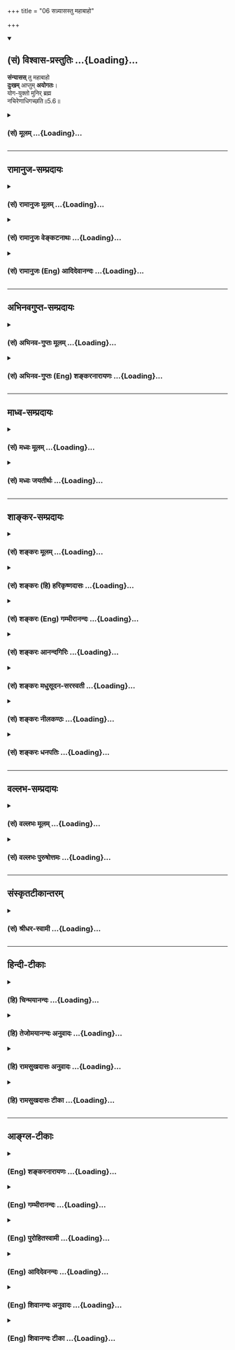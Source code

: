 +++
title = "06 सन्न्यासस्तु महाबाहो"

+++
<div class="js_include" newlevelforh1="2" title="(सं) विश्वास-प्रस्तुतिः" unfilled url="/mahAbhAratam/vyAsaH/shlokashaH/06-bhIShma-parva/03-bhagavad-gItA-parva/saMskRtam/vishvAsa-prastutiH/05_karma-saMnyAsa-yogaH/06_sannyAsastu_mahAb.md">
<details open><summary><h2>(सं) विश्वास-प्रस्तुतिः ...{Loading}...</h2></summary>

**संन्यासस्** तु महाबाहो  
**दुःखम्** आप्तुम् **अयोगतः**।  
योग-युक्तो मुनिर् ब्रह्म  
नचिरेणाधिगच्छति॥5.6॥
</details>
</div>
<div class="js_include collapsed" newlevelforh1="3" title="(सं) मूलम्" unfilled url="/mahAbhAratam/vyAsaH/shlokashaH/06-bhIShma-parva/03-bhagavad-gItA-parva/saMskRtam/mUlam/05_karma-saMnyAsa-yogaH/06_sannyAsastu_mahAb.md">
<details><summary><h3>(सं) मूलम् ...{Loading}...</h3></summary>

संन्यासस्तु महाबाहो दुःखमाप्तुमयोगतः।  
योगयुक्तो मुनिर्ब्रह्म नचिरेणाधिगच्छति।।5.6।।
</details>
</div>


_________________
## रामानुज-सम्प्रदायः
<div class="js_include collapsed" newlevelforh1="3" title="(सं) रामानुजः मूलम्" unfilled url="/mahAbhAratam/vyAsaH/shlokashaH/06-bhIShma-parva/03-bhagavad-gItA-parva/saMskRtam/rAmAnujaH/mUlam/05_karma-saMnyAsa-yogaH/06_sannyAsastu_mahAb.md">
<details><summary><h3>(सं) रामानुजः मूलम् ...{Loading}...</h3></summary>

।।5.6।।**संन्यासः** ज्ञानयोगः **तु अयोगतः** कर्मयोगाद् ऋते प्राप्तुम्
अशक्यः। **योगयुक्तः** कर्मयोगयुक्तः स्वयम् एव **मुनिः** आत्ममननशीलः
सुखेन कर्मयोगं साधयित्वा **न चिरेण** एव अल्पकालेन एव **ब्रह्म
अधिगच्छति** आत्मानं प्राप्नोति। ज्ञानयोगयुक्तः तु महता दुःखेन ज्ञानयोगं
साधयति दुःखसाध्यत्वाद् दुःखप्राप्यत्वाद् आत्मानं चिरेण प्राप्नोति
इत्यर्थः।

</details>
</div>
<div class="js_include collapsed" newlevelforh1="3" title="(सं) रामानुजः वेङ्कटनाथः" unfilled url="/mahAbhAratam/vyAsaH/shlokashaH/06-bhIShma-parva/03-bhagavad-gItA-parva/saMskRtam/rAmAnujaH/venkaTanAthaH/05_karma-saMnyAsa-yogaH/06_sannyAsastu_mahAb.md">
<details><summary><h3>(सं) रामानुजः वेङ्कटनाथः ...{Loading}...</h3></summary>

  
  
।।5.6।। ननुकर्मयोगो विशिष्यते 5।2 इति वचनं अत्र वैकल्पिकत्ववचनं च
कथमुपपद्यते अत्यन्ततुल्यत्वे हि विकल्प इति शङ्कायां सौकर्यशैघ्र्याभ्यां
वैशिष्ट्यम् फलस्यात्यन्ततुल्यतया च विकल्पः अधिकारिभेदप्रतिनियतत्वाच्च न
दुष्करविलम्बितोपायनैरर्थक्यमित्यभिप्रायेण वैषम्यमुच्यत इत्याह इयान्विशेष
इत्याहेति। तुशब्दोऽन्योन्यवैषम्यपरःअयोगतः इत्यनेन कर्मयोगमन्तरेण
ज्ञानयोगस्वरूपमेव न सिद्ध्यतीत्यभिप्रेतम् तदाह कर्मयोगादृत
इति। शक्यमञ्जलिभिः पातुं वाताः वा.रा.4।28।8 इत्यादिवद्दुःखशब्दस्यात्र
नपुंसकत्वम्। मुनिशब्दे प्रकृतापेक्षितप्रकृतिप्रत्ययार्थविवरणंमननशील इति।
तत्राकर्तृत्वानुसन्धानप्रकरणबलान्मननप्यात्मविषयत्वोक्तिःस्वयमेव
ज्ञानयोगमन्तरेणेत्यर्थः। दुःखमाप्तुमयोगतः
इत्येतद्व्यतिरेकानुसन्धानात्सुखेन कर्मयोगं साधयित्वेत्युक्तम्। नचिरेण इति
नञः क्रियान्वये चिरेणाप्यधिगमो न स्यादिति भ्रमः स्यात्
तद्व्युदासायनचिरेणेत्युक्तम्। नैकादिवत् नचिरेण इति समस्तप्रयोगः।
ब्रह्मशब्दोऽत्र परिशुद्धात्मस्वरूपलक्षणकर्मयोगाव्यवहितफलविषय इति
व्यञ्जनायआत्मानं प्राप्नोतीत्युक्तम्। प्राप्तिरिह साक्षात्कारः।
एवमव्यवहितात्मप्राप्तिसाधनत्वं वदता प्रकृतः सन्न्यासो ब्रह्मशब्देनोच्यत
इतिशङ्करोक्तं प्रत्युक्तम्। तद्व्यतिरेकेण पूर्वोक्तं पूरयति
ज्ञानयोगयुक्त इति। दुःखसाध्यत्वाद्विलम्बितफलो ज्ञानयोगः कर्मयोगस्तु
सुखसाध्यत्वादविलम्बितफल इति वैषम्यमनेन श्लोकेनोक्तं भवति।  
  

</details>
</div>
<div class="js_include collapsed" newlevelforh1="3" title="(सं) रामानुजः (Eng) आदिदेवानन्दः" unfilled url="/mahAbhAratam/vyAsaH/shlokashaH/06-bhIShma-parva/03-bhagavad-gItA-parva/saMskRtam/rAmAnujaH/english/AdidevAnandaH/05_karma-saMnyAsa-yogaH/06_sannyAsastu_mahAb.md">
<details><summary><h3>(सं) रामानुजः (Eng) आदिदेवानन्दः ...{Loading}...</h3></summary>

5.6 Renunciation, i.e., Jnana Yoga, cannot be attained without Yoga,
i.e., Karma Yoga. A person following Yoga, i.e., following Karma Yoga,
being himself a Muni, i.e., one engaged in the contemplation of self,
after practising Karma Yoga reaches with ease the Brahman i.e., attains
the self soon, i.e., in a short time. But one following Jnana Yoga by
itself, completes Jnana Yoga with great difficulty only. On account of
this great difficulty, he attains the self after a long period only.

</details>
</div>


_________________
## अभिनवगुप्त-सम्प्रदायः
<div class="js_include collapsed" newlevelforh1="3" title="(सं) अभिनव-गुप्तः मूलम्" unfilled url="/mahAbhAratam/vyAsaH/shlokashaH/06-bhIShma-parva/03-bhagavad-gItA-parva/saMskRtam/abhinava-guptaH/mUlam/05_karma-saMnyAsa-yogaH/06_sannyAsastu_mahAb.md">
<details><summary><h3>(सं) अभिनव-गुप्तः मूलम् ...{Loading}...</h3></summary>

।।5.6।। संन्यासस्त्विति। तु शब्दः अवधारणे भिन्नक्रमः। योगरहितस्य
संन्यासमाप्तुं दुःखमेव प्राङ्नीत्या कर्मणां दुःखसंन्यासत्वात् +++(S N
दुःसंन्यासत्वात्)+++। योगिभिस्तु सुलभमेवैतत् इत्युक्तं प्राक्।

</details>
</div>
<div class="js_include collapsed" newlevelforh1="3" title="(सं) अभिनव-गुप्तः (Eng) शङ्करनारायणः" unfilled url="/mahAbhAratam/vyAsaH/shlokashaH/06-bhIShma-parva/03-bhagavad-gItA-parva/saMskRtam/abhinava-guptaH/english/shankaranArAyaNaH/05_karma-saMnyAsa-yogaH/06_sannyAsastu_mahAb.md">
<details><summary><h3>(सं) अभिनव-गुप्तः (Eng) शङ्करनारायणः ...{Loading}...</h3></summary>

5.6 Samnyasastu etc. \[Here\] the word tu is used in the sense of
'affirmation' and it is to be construed in a different order. \[Hence
the meaning is\] : For a person without Yoga, it is certainly hard to
attain renunciation. Because, as it has been already shown logically, it
is difficult to renounce actions. But, it is certainly easy for men of
Yoga to attain this. That has been said earlier.

</details>
</div>


_________________
## माध्व-सम्प्रदायः
<div class="js_include collapsed" newlevelforh1="3" title="(सं) मध्वः मूलम्" unfilled url="/mahAbhAratam/vyAsaH/shlokashaH/06-bhIShma-parva/03-bhagavad-gItA-parva/saMskRtam/madhvaH/mUlam/05_karma-saMnyAsa-yogaH/06_sannyAsastu_mahAb.md">
<details><summary><h3>(सं) मध्वः मूलम् ...{Loading}...</h3></summary>

।।5.6।। इतश्च सन्न्यासाद्योगो वर इत्याह सन्न्यासस्त्विति। योगाभावे
मोक्षादिफलं न भवति अतः कामजयादिदुःखमेव तस्य मोक्षाद्येव हि फलम्।
अन्यत्तत्फलमल्पत्वादफलमेवेत्याशयः। तच्चोक्तम् विना मोक्षफलं यत्तु न
तत्फलमुदीर्यते इति पाद्मे। यत्तु महाफलयोग्यं तस्याल्पं फलमेव न भवति यथा
पद्मरागस्य तण्डुलमुष्टिः। महाफलश्च योगयुक्तश्चेत्सन्न्यास इत्याहयोगयुक्त
इति। मुनिः सन्न्यासी। तच्चोक्तम् स हि लोके मुनिर्नाम यः कामक्रोधवर्जितः
इति।

</details>
</div>
<div class="js_include collapsed" newlevelforh1="3" title="(सं) मध्वः जयतीर्थः" unfilled url="/mahAbhAratam/vyAsaH/shlokashaH/06-bhIShma-parva/03-bhagavad-gItA-parva/saMskRtam/madhvaH/jayatIrthaH/05_karma-saMnyAsa-yogaH/06_sannyAsastu_mahAb.md">
<details><summary><h3>(सं) मध्वः जयतीर्थः ...{Loading}...</h3></summary>

।।5.6।। सन्न्यासस्त्वित्यस्य सङ्गतिमाह **इतश्चे**ति। ननु प्राक्
सन्न्यासाद्योगस्य वरत्वे न कोऽपि हेतुरुक्तः तत्कथमेवमुच्यते मैवम्
सन्न्यासस्य योगावरत्वे बाधकं परिहृतम्। साधकमिदानीमुच्यते।
बाधकाभावसहितमेव साधकं वस्तुनो व्यवस्थापकम्। तस्मादितश्चेति युक्तम्।
पूर्वं सन्न्यासस्य निश्श्रेयसकरत्वमुक्तम् इदानीं कथं दुःखहेतुत्वमुच्यते
किं वाऽनेन साधकमुक्तं इत्यतो व्याचष्टे **योगे**ति। विष्ण्वर्पणबुद्ध्या
करणाभावसन्न्यासमात्रेणेति शेषः। आदिपदेन ज्ञानं गृह्यते। तस्य
केवलसन्न्यासिनः। योगाभावे सन्न्यासो निष्फल एवेत्येतन्न युज्यते
मोक्षाद्यभावेऽपि तात्कालिकापमानादिदुःखाभावादेर्भावादित्यत आह
**मोक्षादी**ति। अत्र पुराणसम्मतिमाह **तच्चे**ति। ननु मोक्षफलाभावेऽपि
धान्यादिनैव कृष्यादिकं सफलमित्युच्यते। तत्कथमेवमभिहितमित्यत उक्तं
विवृणोति **यत्त्वि**ति। महाफलं साधयितुं योग्यमित्यर्थः। मोक्षादिग्रहणं
प्रकृतापेक्षयैव कृतमिति भावः। ननु सन्न्यासात् योगस्य वरत्वमनेन साधितं
तत्किमुत्तराधन इत्यत आह **महाफलश्चे**ति। महत्फलं यस्मात्स तथोक्तः।
योगाङ्गत्वेन ततोऽवरत्वं सन्न्यासस्य सिसाधयिषितम्।
तच्चान्वयव्यतिरेकाभ्यां सिद्ध्यति। तत्र पूर्वार्धेन
व्यतिरेकमुक्त्वाऽनेनान्वयमाचष्टे इत्यर्थः। ननु योगोऽप्येवमेवेति चेत्
सत्यम् तथापि चरमभावित्वेन विशेषः। नन्वत्र सन्न्यासवाचकं न श्रूयते
तत्कथमेवमुच्यते इत्यत आह **मुनिरि**ति। मुनिशब्दस्य
कामवर्जनलक्षणसन्न्यासवचनत्वं कुतः इत्यत आह **तच्चे**ति।

</details>
</div>


_________________
## शाङ्कर-सम्प्रदायः
<div class="js_include collapsed" newlevelforh1="3" title="(सं) शङ्करः मूलम्" unfilled url="/mahAbhAratam/vyAsaH/shlokashaH/06-bhIShma-parva/03-bhagavad-gItA-parva/saMskRtam/shankaraH/mUlam/05_karma-saMnyAsa-yogaH/06_sannyAsastu_mahAb.md">
<details><summary><h3>(सं) शङ्करः मूलम् ...{Loading}...</h3></summary>

।।5.6।। **संन्यासस्तु** पारमार्थिकः हे महाबाहो **दुःखम् आप्तुं**
प्राप्तुम् **अयोगतः** योगेन विना। **योगयुक्तः** वैदिकेन कर्मयोगेन
ईश्वरसमर्पितरूपेण फलनिरपेक्षेण युक्तः **मुनिः** मननात् ईश्वरस्वरूपस्य
मुनिः **ब्रह्म** परमात्मज्ञाननिष्ठालक्षणत्वात् प्रकृतः संन्यासः ब्रह्म
उच्यते न्यास इति ब्रह्मा ब्रह्मा हि परः (ना0 उ₀ 2.78) इति श्रुतेः ब्रह्म
परमार्थसंन्यासं परमार्थज्ञाननिष्ठा**लक्षणं न चिरेण** क्षिप्रमेव
**अधिगच्छति** प्राप्नोति। अतः मया उक्तम् कर्मयोगो विशिष्यते इति।।  
  
यदा पुनः अयं सम्यग्ज्ञानप्राप्त्युपायत्वेन

</details>
</div>
<div class="js_include collapsed" newlevelforh1="3" title="(सं) शङ्करः (हि) हरिकृष्णदासः" unfilled url="/mahAbhAratam/vyAsaH/shlokashaH/06-bhIShma-parva/03-bhagavad-gItA-parva/saMskRtam/shankaraH/hindI/harikRShNadAsaH/05_karma-saMnyAsa-yogaH/06_sannyAsastu_mahAb.md">
<details><summary><h3>(सं) शङ्करः (हि) हरिकृष्णदासः ...{Loading}...</h3></summary>

।।5.6।। जो वैदिक ( निष्काम ) कर्मयोग है वह तो उसी ज्ञानयोगका साधन होनेके
कारण गौणरूपसे योग और संन्यास कहा जाने लगा है। वह उसीका साधन कैसे है सो
कहते हैं बिना कर्मयोगके पारमार्थिक संन्यास प्राप्त होना कठिन है दुष्कर
है। तथा फल न चाहकर ईश्वरसमर्पणके भावसे किये हुए वैदिक कर्मयोगसे युक्त
हुआ ईश्वरके स्वरूपका मनन करनेवाला मुनि ब्रह्मको अर्थात्
परमात्मज्ञाननिष्ठारूप पारमार्थिक संन्यासको शीघ्र ही प्राप्त कर लेता है
इसलिये मैंने कहा कि कर्मयोग श्रेष्ठ है। परमात्मज्ञानका सूचक होनेसे
प्रकरणमें वर्णित संन्यास ही ब्रह्म नामसे कहा गया है तथा संन्यास ही
ब्रह्म है और ब्रह्म ही पर है इस श्रुतिसे भी यही बात सिद्ध होती है।

</details>
</div>
<div class="js_include collapsed" newlevelforh1="3" title="(सं) शङ्करः (Eng) गम्भीरानन्दः" unfilled url="/mahAbhAratam/vyAsaH/shlokashaH/06-bhIShma-parva/03-bhagavad-gItA-parva/saMskRtam/shankaraH/english/gambhIrAnandaH/05_karma-saMnyAsa-yogaH/06_sannyAsastu_mahAb.md">
<details><summary><h3>(सं) शङ्करः (Eng) गम्भीरानन्दः ...{Loading}...</h3></summary>

5.6 Tu, but, O mighty-armed one; sannyasah, renunciation, in the real
sense; duhkham aptum, is hard to attain; ayogatah, without (Karma-)
yoga. Munih, the meditative man-the word muni being derived in the sense
of one who meditates on the real nature of God; yoga-yuktah, eipped with
yoga, with Vedic Karma-yoga in the form of dedication to God without
thought of results (for oneself); adhigacchati, attains; brahma,
Brahman; na cirena, without delay, very ickly. Therefore it was said by
Me, 'Karma-yoga excels'. \[Karma-yoga leads to enlightenment through the
stages of attenuation of attachment, withdrawal of the internal and
external organs from their objects, and their inclination towards the
indwelling Self. (Also see Commentary on 5.12).\] The monasticism under
discussion is called Brahman because it leads to knowledge of the
supreme Self, as stated in the Upanisad, 'Nyasa (monasticism) is
Brahman. Brahman is verily the supreme' (Ma. Na. 21.2) Brahman means
monasticism in the real sense, consisting in steadfastness to the
knowledge of the supreme Self.

</details>
</div>
<div class="js_include collapsed" newlevelforh1="3" title="(सं) शङ्करः आनन्दगिरिः" unfilled url="/mahAbhAratam/vyAsaH/shlokashaH/06-bhIShma-parva/03-bhagavad-gItA-parva/saMskRtam/shankaraH/AnandagiriH/05_karma-saMnyAsa-yogaH/06_sannyAsastu_mahAb.md">
<details><summary><h3>(सं) शङ्करः आनन्दगिरिः ...{Loading}...</h3></summary>

।।5.6।। यदि यथोक्तज्ञानपूर्वकसंन्यासद्वारा कर्मिणामपि श्रेयोवाप्तिरिष्टा
तर्हि संन्यासस्यैव श्रेयस्त्वं प्राप्तमिति चोदयति **एवं तर्हीति।**
संन्यासस्य श्रेष्ठत्वे कर्मयोगस्य प्रशस्यत्ववचनमनुचितमित्याह **कथं
तर्हीति।** पूर्वोक्तमेवाभिप्रायं स्मारयन्परिहरति **शृण्विति।**
कर्मयोगस्य विशिष्टत्ववचनं तत्रेति परामृष्टम्। तदेव कारणं कथयति
**त्वयेत्यादिना।** केवलं विज्ञानरहितमिति यावत्। तयोरन्यतरः कः
श्रेयानितीतिशब्दोऽध्याहर्तव्यः। त्वदीयं प्रश्नमनुसृत्य तदनुगुणं
प्रतिवचनं ज्ञानमनपेक्ष्य तद्रहितात्केवलादेव संन्यासाद्योगस्य
विशिष्टत्वमिति यथोक्तमित्याह **तदनुरूपमिति।** ज्ञानापेक्षः
संन्यासस्तर्हि कीदृगित्याशङ्क्याह **ज्ञानेति।** तर्हि कर्मयोगे कथं
योगशब्दः संन्यासशब्दो वा प्रयुज्यते तत्राह **यस्त्विति।**
तादर्थ्यात्परमार्थज्ञानशेषत्वादिति यावत्। तदेव तादर्थ्यं प्रश्नपूर्वकं
प्रसाधयति **कथमित्यादिना।** कर्मानुष्ठानाभावे
बुद्धिशुद्ध्यभावात्परमार्थसंन्यासस्य सम्यग्ज्ञानात्मनो न प्राप्तिरिति
व्यतिरेकमुपन्यस्यान्वयमुपन्यस्यति **योगेति।** पारमार्थिकः
सम्यग्ज्ञानात्मकः। सामग्र्यभावे कार्यप्राप्तिरयुक्तेति मत्वाह
**दुःखमिति।** योगयुक्तत्वं व्याचष्टे **वैदिकेनेति।** ईश्वरस्वरूपस्य
सविशेषस्येति शेषः। ब्रह्मेति व्याख्येयं पदमुपादाय व्याचष्टे **प्रकृत
इति।** तत्र ब्रह्मशब्दप्रयोगे हेतुमाह **परमात्मेति।** लक्षणशब्दो
गमकविषयः। संन्यासे ब्रह्मशब्दप्रयोगे तैत्तिरीयकश्रुतिं प्रमाणयति **न्यास
इति।** कथं संन्यासे हिरण्यगर्भवाची ब्रह्मशब्दः प्रयुज्यते द्वयोरपि
परत्वाविशेषादित्याह **ब्रह्म हीति।** ब्रह्मशब्दस्य संन्यासविषयत्वे फलितं
वाक्यार्थमाह **ब्रह्मेत्यादिना।** नद्याः स्रोतांसीव निम्नप्रवणानि
कर्मभिरतितरां परिपक्वकषायस्य करणानि सर्वतो व्यापृतानि
निरस्ताशेषकूटस्थप्रत्यगात्मान्वेषणप्रवणानि भवन्तीति। कर्मयोगस्य
परमार्थसंन्यासप्राप्त्युपायत्वे फलितमाह **अत इति।**

</details>
</div>
<div class="js_include collapsed" newlevelforh1="3" title="(सं) शङ्करः मधुसूदन-सरस्वती" unfilled url="/mahAbhAratam/vyAsaH/shlokashaH/06-bhIShma-parva/03-bhagavad-gItA-parva/saMskRtam/shankaraH/madhusUdana-sarasvatI/05_karma-saMnyAsa-yogaH/06_sannyAsastu_mahAb.md">
<details><summary><h3>(सं) शङ्करः मधुसूदन-सरस्वती ...{Loading}...</h3></summary>

।।5.6।। अशुद्धान्तःकरणेनापि संन्यास एव प्रथमं कुतो न क्रियते
ज्ञाननिष्ठाहेतुत्वेन तस्यावश्यकत्वादिति चेत्तत्राह अयोगतो
योगमन्तःकरणशोधकं शास्त्रीयं कर्मान्तरेण हठादेव यः कृतः संन्यासः स तु
दुःखमाप्तुमेव भवति। अशुद्धान्तःकरणत्वेन तत्फलस्य ज्ञाननिष्ठाया असंभवात्
शोधके च कर्मण्यनधिकारात्कर्मब्रह्मोभयभ्रष्टत्वेन परमसंकटापत्तेः।
कर्मयोगयुक्तस्तु शुद्धान्तःकरणत्वान्मुनिर्मननशीलः संन्यासी भूत्वा ब्रह्म
सत्यज्ञानादिलक्षणमात्मानं नचिरेण शीघ्रमेवाधिगच्छति साक्षात्करोति
प्रतिबन्धकाभावात्। एतच्चोक्तं प्रागेवन कर्मणामनारम्भान्नैष्कर्म्यं
पुरुषोऽश्नुते। नच संन्यसनादेव सिद्धिं समधिगच्छति इति। अत
एकफलत्वेऽपिकर्मसंन्यासात्कर्मयोगो विशिष्यते इति यत्प्रागुक्तं
तदुपपन्नम्।

</details>
</div>
<div class="js_include collapsed" newlevelforh1="3" title="(सं) शङ्करः नीलकण्ठः" unfilled url="/mahAbhAratam/vyAsaH/shlokashaH/06-bhIShma-parva/03-bhagavad-gItA-parva/saMskRtam/shankaraH/nIlakaNThaH/05_karma-saMnyAsa-yogaH/06_sannyAsastu_mahAb.md">
<details><summary><h3>(सं) शङ्करः नीलकण्ठः ...{Loading}...</h3></summary>

।।5.6।। नन्वेवं निर्विकल्पस्थानप्राप्तये द्वौ भागावुक्तौ स्यातां
तच्चनान्यः पन्था विद्यतेऽयनाय इति श्रुतिविरुद्धमित्याशङ्क्याह
**संन्यासस्त्विति।** संन्यासो नैष्कर्म्यम्। अयोगतो योगिंविना अवाप्तुं
दुःखं हे महाबाहो। अयमर्थः निर्विकल्पकसमाधिरपि
तत्त्वमसीत्येतद्वाक्यार्थप्रतिपत्त्युपायभूत एव न स्वतः पुरुषार्थ इति
द्वितीयमार्गस्याभावान्नोदाहृतश्रुतिविरोधः। शान्तो दान्त उपरतस्तितिक्षुः
समाहितो भूत्वात्मन्येवात्मानं पश्यति इति श्रुत्यैव
शमादिवत्समाधेरप्यात्मदर्शनार्थत्वस्य दर्शितत्वात्। तथा च समाहितपदं
वार्तिककारैर्व्याख्यातम्। स्वातन्त्र्यं येषु कर्तुः स्यात्करणाकरणंप्रति।
तान्येव तु निषिद्धानि कर्माणीह शमादिभिः। शमादिश्रुत्याअस्वातन्त्र्यं तु
येषु स्यात्करणाकरणंप्रति। समाहितोक्याथेदानीं तन्निरोधो विधीयते।
अस्वातन्त्र्यं गुरूपदेशापेक्षत्वम्। येषु
मानमेयव्यवहारनिरोधेषु। पिण्डीकृत्येन्द्रियग्रामं बुद्धावारोप्य निश्चलम्।
विषयांस्तत्स्मृतीस्त्यक्त्वा तिष्ठेच्चिदनुरोधतः। एषोऽभ्युपायः सर्वत्र
वेदान्तेषु प्रतिष्ठितः। तत्त्वमस्यादिवाक्यार्थज्ञानोत्पत्त्यर्थमादरात्।
इति। एवं व्यतिरेकमुक्त्वान्वयमाह **योगयुक्त इति।** मुनिः संन्यासी नचिरेण
शीघ्रमेव ब्रह्माधिगच्छति वाक्यश्रवणमात्रेण नतु केवलसंन्यासी। यथोक्तंन च
संन्यसनादेव सिद्धिं समधिगच्छति। इति।

</details>
</div>
<div class="js_include collapsed" newlevelforh1="3" title="(सं) शङ्करः धनपतिः" unfilled url="/mahAbhAratam/vyAsaH/shlokashaH/06-bhIShma-parva/03-bhagavad-gItA-parva/saMskRtam/shankaraH/dhanapatiH/05_karma-saMnyAsa-yogaH/06_sannyAsastu_mahAb.md">
<details><summary><h3>(सं) शङ्करः धनपतिः ...{Loading}...</h3></summary>

।।5.6।। एवं तर्हि कर्मयोगात्संन्यास एव विशिष्यते कथमुक्तं तयोस्तु
कर्मसन्यासात्कर्मयोगो विशिष्यते इत्याशङ्क्य
ज्ञाननिष्ठारहितादशुद्धचित्तेन
कृतात्केवलात्संन्यासात्कर्मत्यागाच्छुद्धिकरस्य सन्यासद्वारा
ज्ञानप्राप्त्या मोक्षसंपादकस्य कर्मयोगस्य श्रैष्ठ्यं मया प्रतिपादितं नतु
ज्ञाननिष्ठासहितात्साङ्ख्यशब्दोदिताद्विशुद्धान्तःकरणेन कृतात्। तस्मात्तं
प्रति साधनत्वात्कर्मयोगस्येत्याशयेनाह **संन्यास इति।** संन्यासस्तु
ज्ञाननिष्ठासहितस्तु परमार्थसंन्यासः। अयोगतः योगेन विनाप्तुं प्राप्तुं
दुःखं दुर्घटमित्यर्थः। योगेन वैदिकेन कर्मयोगेनेश्वरसमर्पितरुपेण
निष्कामेन युक्तः मुनिः सगुणेश्वरस्वरुपमननशीलः ब्रह्म परमार्थसंन्यास
परमात्मज्ञाननिष्ठालक्षणं नचिरेण क्षिप्रमेवाधिगच्छति प्राप्नोति।
परमार्थज्ञानलक्षणत्वात्प्रकृतः संन्यासो ब्रह्मोच्यतेन्यास इति ब्रह्म।
ब्रह्म हि परः इति श्रुतेः। अशुद्धचित्तेनापि संन्यास एव प्रथमं कुतो न
क्रियते ज्ञाननिष्ठाहेतुत्वेन तस्यावश्यकत्वादितिचेत्तत्राह
संन्यासस्त्विति। योगमन्तरेण हठादेव यः कृतः संन्यासः स तु दुःखमाप्तुमेव
भवति। अशुद्धान्तःकरणत्वेन तत्फलस्य ज्ञाननिष्ठाया असंभवात्। शोधके च
कर्मण्यनधिकारात् कर्मब्रह्मोभयभ्रष्टत्वेन परमसंकटापत्तेः। यद्वाऽयोगत इति
सप्तम्यर्थे तसिः। अयोगे तु संन्यासो दुःखमाप्तुमिति अयोगे योगाभावे
प्रसिद्धसंन्यासाद्विलक्षणःप्रमादिनो बहिश्चित्ताः पिशुनाः कलहोत्सुकाः।
संन्याससिनोऽपि दृश्यन्ते दैवसंदूषिताशयाः।। इतिवार्तिककारोक्तः संन्यासः।
दुखं नरकात्मकमाप्तुं भवतीति शेषः। नरकफलको
नत्वनर्थनिवृत्त्यविनाभूतनिरतिशयानन्दरुपतापादक इति भावः। ननु
तर्ह्यवश्याप्रेक्षिताद्योगादेवास्तु फलं नेत्याह। योगयुक्तः
सत्त्वशुद्य्धा मुनिर्मननशीलः संन्यासी भूत्वा ब्रह्म सत्यज्ञानादिलक्षणं
नचिरेणं शीघ्रमेवाधिगच्छति प्रतिबन्धकाभावात्। साक्षात्करोतीति तु
सुगमत्वाद्भाष्यकारैरुपेक्षितम्। माहबाहो इति संबोधयन् महाबाहुसाध्ये
युद्धरुपे कर्मण्येव तवाधिकारो न संन्यासे इति सूचयति।

</details>
</div>


_________________
## वल्लभ-सम्प्रदायः
<div class="js_include collapsed" newlevelforh1="3" title="(सं) वल्लभः मूलम्" unfilled url="/mahAbhAratam/vyAsaH/shlokashaH/06-bhIShma-parva/03-bhagavad-gItA-parva/saMskRtam/vallabhaH/mUlam/05_karma-saMnyAsa-yogaH/06_sannyAsastu_mahAb.md">
<details><summary><h3>(सं) वल्लभः मूलम् ...{Loading}...</h3></summary>

।।5.6।। किञ्च साङ्ख्यऽभिप्रेतं कर्म सन्न्यासं विनाऽपि योगेनेह हि
सिद्धिर्भवति न तु योगं विना सन्न्यासिनो भवतीत्याशयेनाह सन्न्यासस्त्विति।
हे महाबाहो कर्मसन्न्यासस्तु योगव्यतिरेकेणाप्तुं दुःखरूपः। समत्वं हि योगः
तन्निष्ठया करणव्यतिरेकेण कस्य सन्न्यासः नह्यकृतस्य त्यागो युज्यते
सिद्धत्वात्। साङ्खयीयो मुनिरपि योगयुक्तोऽचिरेण ब्रह्माधिगच्छति नान्यथेति
मम मतम्।

</details>
</div>
<div class="js_include collapsed" newlevelforh1="3" title="(सं) वल्लभः पुरुषोत्तमः" unfilled url="/mahAbhAratam/vyAsaH/shlokashaH/06-bhIShma-parva/03-bhagavad-gItA-parva/saMskRtam/vallabhaH/puruShottamaH/05_karma-saMnyAsa-yogaH/06_sannyAsastu_mahAb.md">
<details><summary><h3>(सं) वल्लभः पुरुषोत्तमः ...{Loading}...</h3></summary>

  
  
।।5.6।। ननूभयोरेकफलत्वे उभयरूपता किं इत्याशङ्कायामाह सन्न्यासस्त्विति। हे
महाबाहो सन्न्यासस्तु अयोगतः योगं विना आप्तुं प्राप्तुं दुःखं
दुःखरूपमित्यर्थः। अत्रायं भावः सन्न्यासस्य साङ्ख्यात्मकस्य
विग्रयोगरूपत्वात् योगस्य संयोगात्मकत्वात् विप्रयोगस्य
संयोगपूर्वत्वाद्योगं विना न तत्सिद्धिः स्यादत उभयरूपत्वेन कथनमित्यर्थः।
किञ्च भगवतो रसरूपत्वाद्रसस्य च द्विरूपत्वादेकरूपत्वेनाकथनेऽपूर्ण एव स
स्यादित्यर्थः। यतः संयोगं विना न द्वितीयसिद्धिरतो योगयुक्तः संयोगयुक्तो
भूत्वा मुनिः विप्रयोगे मौनैकशरणो भूत्वा अचिरेण शीघ्रमेव ब्रह्म
सर्वलीलाव्यापकमधिगच्छति प्राप्नोतीत्यर्थः।  
  

</details>
</div>


_________________
## संस्कृतटीकान्तरम्
<div class="js_include collapsed" newlevelforh1="3" title="(सं) श्रीधर-स्वामी" unfilled url="/mahAbhAratam/vyAsaH/shlokashaH/06-bhIShma-parva/03-bhagavad-gItA-parva/saMskRtam/shrIdhara-svAmI/05_karma-saMnyAsa-yogaH/06_sannyAsastu_mahAb.md">
<details><summary><h3>(सं) श्रीधर-स्वामी ...{Loading}...</h3></summary>

।।5.6।। यदि कर्मयोगिनोऽप्यन्ततः संन्यासेनैव ज्ञाननिष्ठास्तर्ह्यादित एव
संन्यासः कर्तुं युक्त इति मन्वानं प्रत्याह **संन्यास इति।** अयोगतः
कर्मयोगं विना संन्यासः प्राप्तुं दुःखहेतुः। अशक्य इत्यर्थः।
चित्तशुद्ध्यभावेन ज्ञाननिष्ठाया असंभवात्। योगयुक्तस्तु शुद्धचित्ततया
मुनिः संन्यासी भूत्वाऽचिरेणैव ब्रह्माधिगच्छत्यपरोक्षं जानाति।
अतश्चित्तशुद्धेः प्राक्कर्मयोग एव संन्यासाद्विशिष्यत इति पूर्वोक्तं
सिद्धम्। तदुक्तं वार्तिककृद्भिः प्रमादिनो बहिश्चित्ताः पिशुनाः
कलहोत्सुकाः। संन्यासिनोऽपि दृश्यन्ते दैवसंदूषिताशयाः इति।

</details>
</div>


_________________
## हिन्दी-टीकाः
<div class="js_include collapsed" newlevelforh1="3" title="(हि) चिन्मयानन्दः" unfilled url="/mahAbhAratam/vyAsaH/shlokashaH/06-bhIShma-parva/03-bhagavad-gItA-parva/hindI/chinmayAnandaH/05_karma-saMnyAsa-yogaH/06_sannyAsastu_mahAb.md">
<details><summary><h3>(हि) चिन्मयानन्दः ...{Loading}...</h3></summary>

।।5.6।। आत्मज्ञान की साधना में कर्म के स्थान के विषय में प्राचीन ऋषिगण
जिस निष्कर्ष पर पहुँचे थे भगवान् यहाँ उसका ही दृढ़ता से विशेष बल देकर
प्रतिपादन कर रहे हैं। कर्मपालन के बिना वास्तविक कर्मसंन्यास असंभव है।
किसी वस्तु को प्राप्त किये बिना उसका त्याग कैसे संभव होगा इच्छाओं के
अतृप्त रहने से और महत्त्वाकांक्षाओं के धूलि में मिल जाने के कारण जो
पुरुष सांसारिक जीवन का त्याग करता है उसका संन्यास वास्तविक नहीं कहा जा
सकता। किसी धातु विशेष के बने पात्र पर मैल जम जाने पर उसे स्वच्छ एवं
चमकीला बनाने के लिए एक विशेष रासायनिक घोल का प्रयोग किया जाता है। जंग
(आक्साइड) की जो एक पर्त उस पात्र पर जमी होती है वह उस घोल में मिल जाती
है। कुछ समय पश्चात् जब कपड़े से उसे स्वच्छ किया जाता है तब उस घोल के
साथसाथ मैली पर्त भी दूर हो जाती है और फिर वहाँ स्वच्छ चमकीला और आकर्षक
पात्र दिखाई देता है। मन के शुद्धिकरण की प्रक्रिया भी इसी प्रकार की
है। कर्मयोग के पालन से जन्मजन्मान्तरों में अर्जित वासनाओं का कल्मष दूर हो
जाता है और तब शुद्ध हुए मन द्वारा निदिध्यासन के अभ्यास से अकर्म आत्मा का
अनुभव होता है और यही वास्तविक कर्मसंन्यास है। ध्यान के लिए आवश्यक इस
पूर्व तैयारी के बिना यदि हम कर्मों का संन्यास करें तो शारीरिक दृष्टि से
तो हम क्रियाहीन हो जायेंगे लेकिन मन की क्रियाशीलता बनी रहेगी। आंतरिक
शुद्धि के लिए मन की बहिर्मुखता अनुकूल नहीं है। वास्तव में देखा जाय तो यह
बहिर्मुखता ही वह कल्मष है जो हमारे दैवी सौंदर्य एवं सार्मथ्य को आच्छादित
किये रहता है। प्राचीन काल के हिन्दू मनीषियों की आध्यात्मिक उन्नति के
क्षेत्र में यह सबसे बड़ी खोज है। जहाँ भगवान् ने यह कहा कि कर्मयोग की
भावना से कर्म किये बिना ध्यान की योग्यता अर्थात् चित्तशुद्धि नहीं
प्राप्त होती वहीं वे यह आश्वासन भी देते हैं कि साधकगण उचित प्रयत्नों के
द्वारा ध्यान के अनुकूल इस मनस्थिति को प्राप्त कर सकते हैं। योगयुक्त जो
पुरुष सदा निरहंकार और निस्वार्थ भाव से कर्म करने में रत होता हैं उसे मन
की समता तथा एकाग्रता प्राप्त होती है। साधक को ध्यानाभ्यास की योग्यता
प्राप्त होने पर कर्म का प्रयोजन सिद्ध हो जाता है। ऐसे योग्यता सम्पन्न
मुनि को आत्मानुभूति शीघ्र ही होती है। परमात्मा का अनुभव कब होगा इस विषय
में कोई कालमर्यादा निश्चित नहीं की जा सकती। अचिरेण शब्द के प्रयोग से यही
बात दर्शायी गई है। उपर्युक्त विवेचन से कर्मसंन्यास की अपेक्षा कर्म के
आचरण को श्रेष्ठ कहने का कारण स्पष्ट हो जाता है। जब साधक पुरुष सम्यक्
दर्शन के साधनभूत योग का आश्रय लेता है तब

</details>
</div>
<div class="js_include collapsed" newlevelforh1="3" title="(हि) तेजोमयानन्दः अनुवादः" unfilled url="/mahAbhAratam/vyAsaH/shlokashaH/06-bhIShma-parva/03-bhagavad-gItA-parva/hindI/tejomayAnandaH/anuvAdaH/05_karma-saMnyAsa-yogaH/06_sannyAsastu_mahAb.md">
<details><summary><h3>(हि) तेजोमयानन्दः अनुवादः ...{Loading}...</h3></summary>

।।5.6।। परन्तु, हे महाबाहो ! योग के बिना संन्यास प्राप्त होना कठिन है;
योगयुक्त मननशील पुरुष परमात्मा को शीघ्र ही प्राप्त होता है।।

</details>
</div>
<div class="js_include collapsed" newlevelforh1="3" title="(हि) रामसुखदासः अनुवादः" unfilled url="/mahAbhAratam/vyAsaH/shlokashaH/06-bhIShma-parva/03-bhagavad-gItA-parva/hindI/rAmasukhadAsaH/anuvAdaH/05_karma-saMnyAsa-yogaH/06_sannyAsastu_mahAb.md">
<details><summary><h3>(हि) रामसुखदासः अनुवादः ...{Loading}...</h3></summary>

।।5.6।। परन्तु हे महाबाहो ! कर्मयोगके बिना संन्यास सिद्ध होना कठिन है।
मननशील कर्मयोगी शीघ्र ही ब्रह्मको प्राप्त हो जाता है।

</details>
</div>
<div class="js_include collapsed" newlevelforh1="3" title="(हि) रामसुखदासः टीका" unfilled url="/mahAbhAratam/vyAsaH/shlokashaH/06-bhIShma-parva/03-bhagavad-gItA-parva/hindI/rAmasukhadAsaH/TIkA/05_karma-saMnyAsa-yogaH/06_sannyAsastu_mahAb.md">
<details><summary><h3>(हि) रामसुखदासः टीका ...{Loading}...</h3></summary>

5.6।।***व्याख्या--*'संन्यासस्तु महाबाहो
दुःखमाप्तुमयोगतः'--**साङ्ख्ययोगकी सफलताके लिये कर्मयोगका साधन करना आवश्यक
है; क्योंकि उसके बिना साङ्ख्य-योगकी सिद्धि कठिनतासे होती है। परन्तु
कर्मयोगकी सिद्धिके लिये साङ्ख्ययोगका साधन करनेकी आवश्यकता नहीं है। यही
भाव यहाँ **'तु'** पदसे प्रकट किया गया है। साङ्ख्ययोगीका लक्ष्य
परमात्मतत्त्वका अनुभव करना होता है। परन्तु राग रहते हुए इस साधनके द्वारा
परमात्मतत्त्वके अनुभवकी तो बात ही क्या है, इस साधनका समझमें आना भी कठिन
हैराग मिटानेका सुगम उपाय है--कर्मयोगका अनुष्ठान करना। कर्मयोगमें
प्रत्येक क्रिया दूसरोंके हितके लिये ही की जाती है। दूसरोंके हितका भाव
होनेसे अपना राग स्वतः मिटता है। इसलिये कर्मयोगके आचरणद्वारा राग मिटाकर
साङ्ख्ययोगका साधन करना सुगम पड़ता है। कर्मयोगका साधन किये बिना
साङ्ख्ययोगका सिद्ध होना कठिन है।

</details>
</div>


_________________
## आङ्ग्ल-टीकाः
<div class="js_include collapsed" newlevelforh1="3" title="(Eng) शङ्करनारायणः" unfilled url="/mahAbhAratam/vyAsaH/shlokashaH/06-bhIShma-parva/03-bhagavad-gItA-parva/english/shankaranArAyaNaH/05_karma-saMnyAsa-yogaH/06_sannyAsastu_mahAb.md">
<details><summary><h3>(Eng) शङ्करनारायणः ...{Loading}...</h3></summary>

5.6. O mighty-armed (Arjuna) ! Renunciation is certainly hard to attain excepting through Yoga; the sage who is the master of Yoga attains the Brahman, before long.

</details>
</div>
<div class="js_include collapsed" newlevelforh1="3" title="(Eng) गम्भीरानन्दः" unfilled url="/mahAbhAratam/vyAsaH/shlokashaH/06-bhIShma-parva/03-bhagavad-gItA-parva/english/gambhIrAnandaH/05_karma-saMnyAsa-yogaH/06_sannyAsastu_mahAb.md">
<details><summary><h3>(Eng) गम्भीरानन्दः ...{Loading}...</h3></summary>

5.6 But, O mighty-armed one, renunciation is hard to attain without
(Karma-) yoga. The meditative man eipped with yoga attains Brahman without delay.

</details>
</div>
<div class="js_include collapsed" newlevelforh1="3" title="(Eng) पुरोहितस्वामी" unfilled url="/mahAbhAratam/vyAsaH/shlokashaH/06-bhIShma-parva/03-bhagavad-gItA-parva/english/purohitasvAmI/05_karma-saMnyAsa-yogaH/06_sannyAsastu_mahAb.md">
<details><summary><h3>(Eng) पुरोहितस्वामी ...{Loading}...</h3></summary>

5.6 Without concentration, O Mighty Man, renunciation is difficult. But the sage who is always meditating on the Divine, before long shall attain the Absolute.

</details>
</div>
<div class="js_include collapsed" newlevelforh1="3" title="(Eng) आदिदेवनन्दः" unfilled url="/mahAbhAratam/vyAsaH/shlokashaH/06-bhIShma-parva/03-bhagavad-gItA-parva/english/AdidevanandaH/05_karma-saMnyAsa-yogaH/06_sannyAsastu_mahAb.md">
<details><summary><h3>(Eng) आदिदेवनन्दः ...{Loading}...</h3></summary>

5.6 But renunciation, O mighty-armed, is hard to attain without
(following) Yoga. The contemplating sage who follows Yoga reaches the Brahman (the self or Atman) soon.

</details>
</div>
<div class="js_include collapsed" newlevelforh1="3" title="(Eng) शिवानन्दः अनुवादः" unfilled url="/mahAbhAratam/vyAsaH/shlokashaH/06-bhIShma-parva/03-bhagavad-gItA-parva/english/shivAnandaH/anuvAdaH/05_karma-saMnyAsa-yogaH/06_sannyAsastu_mahAb.md">
<details><summary><h3>(Eng) शिवानन्दः अनुवादः ...{Loading}...</h3></summary>

5.6 But renunciation, O mighty-armed Arjuna, is hard to attain without Yoga; the Yoga-harmonised sage ickly goes to Brahman.

</details>
</div>
<div class="js_include collapsed" newlevelforh1="3" title="(Eng) शिवानन्दः टीका" unfilled url="/mahAbhAratam/vyAsaH/shlokashaH/06-bhIShma-parva/03-bhagavad-gItA-parva/english/shivAnandaH/TIkA/05_karma-saMnyAsa-yogaH/06_sannyAsastu_mahAb.md">
<details><summary><h3>(Eng) शिवानन्दः टीका ...{Loading}...</h3></summary>

5.6 संन्यासः renunciation; तु but; महाबाहो O mightyarmed; दुःखम् hard;
आप्तुम् to attain; अयोगतः without Yoga; योगयुक्तः Yogaharmonised; मुनिः
Muni; ब्रह्म to Brahman; नचिरेण ickly; अधिगच्छति goes.Commentary Muni is one who does Manana (meditation or reflection). Yoga is performance of action without selfish motive as an offering unto the Lord.Brahman here signifies renunciation or Sannyasa because renunciation consists in the knowledge of the Self. A Muni; the sage of meditation; the Yogaharmonised; i.e.; purified by the performance of action; ickly attains Brahman; the true renunciation which is devotion to the knowledge of the Self. Therefore Karma Yoga is better. It is easy for a beginner. It prepares him for the higher Yoga by purifying his mind.

</details>
</div>
